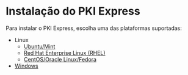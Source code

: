 ﻿# Instalação do PKI Express

Para instalar o PKI Express, escolha uma das plataformas suportadas:

* Linux
  * [Ubuntu/Mint](linux-ubuntu.md)
  * [Red Hat Enterprise Linux (RHEL)](linux-rhel.md)
  * [CentOS/Oracle Linux/Fedora](linux-centos.md)
* [Windows](windows.md)

